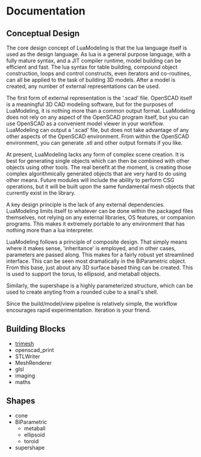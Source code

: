 # Documentation

Conceptual Design
-----------------
The core design concept of LuaModeling is that the lua language itself is used as the design language.  As lua is a general purpose language, with a fully mature syntax, and a JIT compiler runtime, model building can be efficient and fast.  The lua syntax for table building, compound object construction, loops and control constructs, even iterators and co-routines, can all be applied to the task of building 3D models.  After a model is created, any number of external representations can be used.  

The first form of external representation is the '.scad' file.  OpenSCAD itself is a meaningful 3D CAD modeling software, but for the purposes of LuaModeling, it is nothing more than a common output format.  LuaModeling does not rely on any aspect of the OpenSCAD program itself, but you can use OpenSCAD as a convenient model viewer in your workflow.  LuaModeling can output a '.scad' file, but does not take advantage of any other aspects of the OpenSCAD environment.  From within the OpenSCAD environment, you can generate .stl and other output formats if you like.

At present, LuaModeling lacks any form of complex scene creation.  It is best for generating single objects which can then be combined with other objects using other tools.  The real benefit at the moment, is creating those complex algorithmically generated objects that are very hard to do using other means.  Future modules will include the ability to perform CSG operations, but it will be built upon the same fundamental mesh objects that currently exist in the library.

A key design principle is the lack of any external dependencies.  LuaModeling limits itself to whatever can be done within the packaged files themselves, not relying on any external libraries, OS features, or companion programs.  This makes it extremely portable to any environment that has nothing more than a lua interpreter.

LuaModeling follows a principle of composite design.  That simply means where it makes sense, 'inheritance' is employed, and in other cases, parameters are passed along.  This makes for a fairly robust yet streamlined interface.  This can be seen most dramatically in the BiParametric object.  From this base, just about any 3D surface based thing can be created.  This is used to support the torus, to ellipsoid, and metaball objects.

Similarly, the supershape is a highly parameterized structure, which can be used to create anyting from a rounded cube to a snail's shell.

Since the build/model/view pipeline is relatively simple, the workflow encourages rapid experimentation.  Iteration is your friend.


Building Blocks
---------------
* [trimesh](trimesh.md)
* openscad_print
* STLWriter
* MeshRenderer
* glsl
* imaging
* maths

Shapes
------
* cone
* BiParametric
    * metaball
    * ellipsoid
    * toroid
* supershape